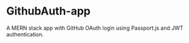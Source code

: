 # GithubAuth-app
A MERN stack app with GitHub OAuth login using Passport.js and JWT authentication.
